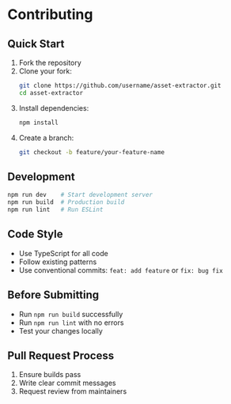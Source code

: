 # Contributing

## Quick Start

1. Fork the repository
2. Clone your fork:
   ```bash
   git clone https://github.com/username/asset-extractor.git
   cd asset-extractor
   ```
3. Install dependencies:
   ```bash
   npm install
   ```
4. Create a branch:
   ```bash
   git checkout -b feature/your-feature-name
   ```

## Development

```bash
npm run dev    # Start development server
npm run build  # Production build  
npm run lint   # Run ESLint
```

## Code Style

- Use TypeScript for all code
- Follow existing patterns
- Use conventional commits: `feat: add feature` or `fix: bug fix`

## Before Submitting

- Run `npm run build` successfully
- Run `npm run lint` with no errors
- Test your changes locally

## Pull Request Process

1. Ensure builds pass
2. Write clear commit messages
3. Request review from maintainers
